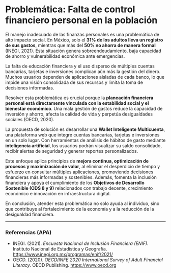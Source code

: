 # Problemática: Falta de control financiero personal en la población

El manejo inadecuado de las finanzas personales es una problemática de alto impacto social. En México, solo el **31% de los adultos lleva un registro de sus gastos**, mientras que más del **50% no ahorra de manera formal** (INEGI, 2021). Esta situación genera sobreendeudamiento, baja capacidad de ahorro y vulnerabilidad económica ante emergencias.  

La falta de educación financiera y el uso disperso de múltiples cuentas bancarias, tarjetas e inversiones complican aún más la gestión del dinero. Muchos usuarios dependen de aplicaciones aisladas de cada banco, lo que impide una visión consolidada de sus recursos y limita la toma de decisiones informadas.  

Resolver esta problemática es crucial porque la **planeación financiera personal está directamente vinculada con la estabilidad social y el bienestar económico**. Una mala gestión de gastos reduce la capacidad de inversión y ahorro, afecta la calidad de vida y perpetúa desigualdades sociales (OECD, 2020).  

La propuesta de solución es desarrollar una **Wallet Inteligente Multicuenta**, una plataforma web que integre cuentas bancarias, tarjetas e inversiones en un solo lugar. Con herramientas de análisis de hábitos de gasto mediante **inteligencia artificial**, los usuarios podrán visualizar su saldo consolidado, recibir alertas de seguridad y generar reportes personalizados.  

Este enfoque aplica principios de **mejora continua, optimización de procesos y maximización de valor**, al eliminar el desperdicio de tiempo y esfuerzo en consultar múltiples aplicaciones, promoviendo decisiones financieras más informadas y sostenibles. Además, fomenta la inclusión financiera y apoya el cumplimiento de los **Objetivos de Desarrollo Sostenible (ODS 8 y 9)** relacionados con trabajo decente, crecimiento económico e innovación en infraestructura digital.  

En conclusión, atender esta problemática no solo ayuda al individuo, sino que contribuye al fortalecimiento de la economía y a la reducción de la desigualdad financiera.  

---

### Referencias (APA)  
- INEGI. (2021). *Encuesta Nacional de Inclusión Financiera (ENIF)*. Instituto Nacional de Estadística y Geografía. https://www.inegi.org.mx/programas/enif/2021/  
- OECD. (2020). *OECD/INFE 2020 International Survey of Adult Financial Literacy*. OECD Publishing. https://www.oecd.org  
